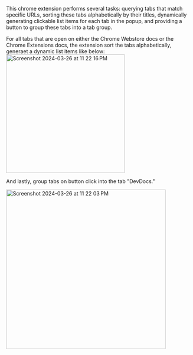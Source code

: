 This chrome extension performs several tasks: querying tabs that match specific URLs, sorting these tabs alphabetically by their titles, dynamically generating clickable list items for each tab in the popup, and providing a button to group these tabs into a tab group.

For all tabs that are open on either the Chrome Webstore docs or the Chrome Extensions docs, the extension sort the tabs alphabetically, generaet a dynamic list items like below:
<img width="321" alt="Screenshot 2024-03-26 at 11 22 16 PM" src="https://github.com/yjyolandeyan/chrome_extensions_playoff/assets/158221697/aa57adb8-f7ee-4ae7-9502-6c638260127c">

And lastly, group tabs on button click into the tab "DevDocs."

<img width="432" alt="Screenshot 2024-03-26 at 11 22 03 PM" src="https://github.com/yjyolandeyan/chrome_extensions_playoff/assets/158221697/8ced2c4c-51df-4dbb-aad9-42439aab0cb2">

